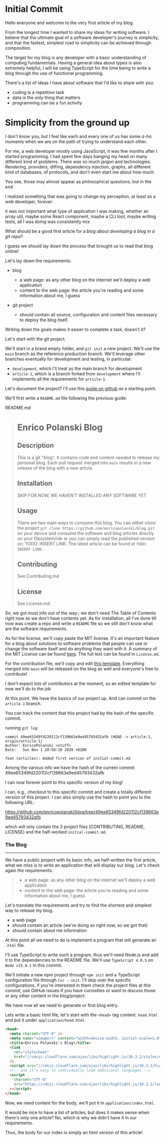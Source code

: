 # Initial Commit

Hello everyone and welcome to the very first article of my blog.

From the longest time I wanted to share my ideas for writing software. I believe that the ultimate goal of a software developer's journey is simplicity, and that the fastest, simplest road to simplicity can be achieved through composition.

The target for my blog is any developer with a basic understanding of computing fundamentals.
Having a general idea about _types_ is also extremely helpful, I will be using TypeScript for the time being to write a blog through the use of functional programming.

There's a list of ideas I have about software that I'd like to share with you:

- coding is a repetitive task
- data is the only thing that matters
- programming can be a fun activity

# Simplicity from the ground up

I don't know you, but I feel like each and every one of us has some _a-ha_ moments when we are on the path of trying to understand each other.

For me, a web developer mostly using JavaScript, it was few months after I started programming. I had spent few days banging my head on many different kind of problems. There was so much jargon and technologies. Rendering, providers, diffing, dependency injection, graphs, all different kind of databases, of protocols, and don't even start me about how much

You see, those may almost appear as philosophical questions, but in the end

I realized something that was going to change my perception, at least as a web developer, forever:

it was not important what type of application I was making, whether an array util, maybe some React component, maybe a CLI tool, maybe writing tests, all I was doing was consistently mix

What should be a good first article for a _blog about developing a blog in a git repo_?

I guess we should lay down the process that brought us to read that blog online!

Let's lay down the requirements:

- blog

  - a web page: as any other blog on the internet we'll deploy a web application
  - content to the web page: the article you're reading and some information about me, I guess

- git project
  - should contain all source, configuration and content files necessary to deploy the blog itself.

Writing down the goals makes it easier to complete a task, doesn't it?

Let's start with the git project.

We'll start in a brand empty folder, and `git init` a new project. We'll use the `main` branch as the reference production branch. We'll leverage other branches eventually for development and testing, in particular:

- `development`, which I'll treat as the main branch for development
- `article-1`, which is a branch forked from `development` where I'll implements all the requirements for `article-1`.

Let's document the project? I'll use this [guide on github](https://guides.github.com/features/wikis/#Formatting-a-readme) as a starting point.

We'll first write a `README.md` file following the previous guide:

README.md

> # Enrico Polanski Blog
>
> ## Description
>
> This is a git "blog". It contains code and content needed to release my personal blog. Each pull request merged into `main` results in a new release of the blog with a new article.
>
> ## Installation
>
> SKIP FOR NOW, WE HAVEN'T INSTALLED ANY SOFTWARE YET
>
> ## Usage
>
> There are two main ways to consume this blog. You can either clone the project `git clone https://github.com/enricopolanski/blog.git` on your device and consume the software and blog articles directly on your filesystem/ide or you can simply read the published version on: TODO: INSERT LINK.
> The latest article can be found at `TODO: INSERT LINK`.
>
> ## Contributing
>
> See Contributing.md
>
> ## License
>
> See License.md

So, we got most info out of the way:; we don't need The Table of Contents right now as we don't have contents yet. As for installation, all I've done till now was create a repo and write a `README` file so we still don't know what are the software requirements.

As for the license, we'll copy paste the MIT license. It's an important feature for a blog about solutions to software problems that people can use or change the software itself and do anything they want with it. A summary of the MIT License can be found [here](https://tldrlegal.com/license/mit-license#summary). The full text can be found in `License.md`.

For the contribution file, we'll copy and edit [this template](https://gist.github.com/PurpleBooth/b24679402957c63ec426). Everything merged into `main` will be released on the blog as well and everyone's free to contribute!

I don't expect lots of contributors at the moment, so an edited template for now we'll do to the job

At this point. We have the basics of our project up. And can commit on the `article-1` branch.

You can track the content that this project had by the hash of the specific commit.

running `git log`:

    commit 49ee65349fd220112cf139663e9ed45793432afb (HEAD -> article-1, origin/article-1)
    Author: EnricoPolanski <stuff>
    Date:   Sun Nov 1 20:50:10 2020 +0100

    feat (articles): Added first version of initial-commit.md

Among the various info we have the hash of the current commit: 49ee65349fd220112cf139663e9ed45793432afb

I can now forever point to this specific version of my blog!

I can, e.g., checkout to this specific commit and create a totally different version of this project. I can also simply use the hash to point you to the following URL:

https://github.com/enricopolanski/blog/tree/49ee65349fd220112cf139663e9ed45793432afb

which will only contain the 3 project files (CONTRIBUTING, README, LICENSE) and the half-worked `initial-commit.md`.

### The Blog

---

We have a public project with its basic info, we half-written the first article, what we miss is to write an application that will display our blog. Let's check again the requirements.

> - a web page: as any other blog on the internet we'll deploy a web application
> - content to the web page: the article you're reading and some information about me, I guess

Let's translate the requirements and try to find the shortest and simplest way to release my blog.

- a web page
- should contain an article (we're doing so right now, so we got that)
- should contain about me information

At this point all we need to do is implement a program that will generate an `.html` file.

I'll use TypeScript to write such a program, thus we'll need Node.js and add it to the dependencies to the README file. We'll use `TypeScript 4.0.5` on `Node v15.0.1` in this commit.

We'll initiate a new npm project through `npm init` and a TypeScript configuration file through `tsc --init`. I'll skip over the specific configurations, if you're interested in them check the project files at _this commit_, use GitHub issues if you have curiosities or want to discuss those or any other content in the blog/project.

We have now all we need to generate or first blog entry.

Lets write a basic html file, let's start with the `<head>` tag content. `head.html` and put it under `application/head.html`.

```html
<head>
  <meta charset="UTF-8" />
  <meta name="viewport" content="width=device-width, initial-scale=1.0" />
  <title>Enrico Polanski's Blog</title>
  <link
    rel="stylesheet"
    href="//cdnjs.cloudflare.com/ajax/libs/highlight.js/10.3.2/styles/default.min.css"
  />
  <script src="//cdnjs.cloudflare.com/ajax/libs/highlight.js/10.3.2/highlight.min.js"></script>
  <!-- and it's easy to individually load additional languages -->
  <script
    charset="UTF-8"
    src="https://cdnjs.cloudflare.com/ajax/libs/highlight.js/10.3.2/languages/go.min.js"
  ></script>
</head>
```

Now, we need content for the body, we'll put it in `application/index.html`.

It would be nice to have a list of articles, but does it makes sense when there's only one article? No, which is why we didn't have it in our requirements.

Thus, the body for our index is simply an html version of this article!

